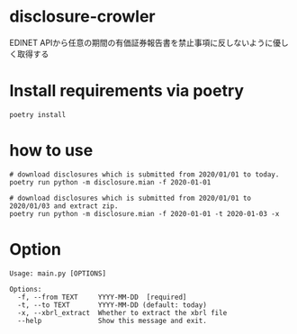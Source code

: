 # disclosure-crowler
EDINET APIから任意の期間の有価証券報告書を禁止事項に反しないように優しく取得する


# Install requirements via poetry
```shell
poetry install
```

# how to use
```shell 
# download disclosures which is submitted from 2020/01/01 to today.
poetry run python -m disclosure.mian -f 2020-01-01

# download disclosures which is submitted from 2020/01/01 to 2020/01/03 and extract zip.
poetry run python -m disclosure.mian -f 2020-01-01 -t 2020-01-03 -x
```

# Option
```shell
Usage: main.py [OPTIONS]

Options:
  -f, --from TEXT     YYYY-MM-DD  [required]
  -t, --to TEXT       YYYY-MM-DD (default: today)
  -x, --xbrl_extract  Whether to extract the xbrl file
  --help              Show this message and exit.
```